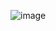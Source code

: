 ![image](https://user-images.githubusercontent.com/53437442/158196921-6c9224a4-5cc6-4159-abf0-459987e2a7a8.png)
